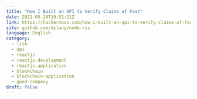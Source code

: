 ```yaml
---
title: "How I Built an API to Verify Claims of Feat"
date: 2021-05-20T19:51:21Z
link: https://hackernoon.com/how-i-built-an-api-to-verify-claims-of-feat-q2h31st?source=rss&utm_medium=RSS&utm_source=news.12bit.vn
site: github.com/dylang/node-rss
language: English
category:
  - lisk
  - api
  - reactjs
  - reactjs-development
  - reactjs-application
  - blockchain
  - blockchain-application
  - good-company
draft: false
---
```

